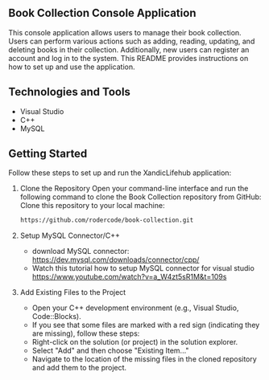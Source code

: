 ## Book Collection Console Application
This console application allows users to manage their book collection. Users can perform various actions such
as adding, reading, updating, and deleting books in their collection. Additionally, new users can register an
account and log in to the system. This README provides instructions on how to set up  and use the application.


## Technologies and Tools
- Visual Studio
- C++
- MySQL

## Getting Started

Follow these steps to set up and run the XandicLifehub application:

1. Clone the Repository
Open your command-line interface and run the following command to clone the Book Collection repository from GitHub:
Clone this repository to your local machine:
   ```bash
   https://github.com/rodercode/book-collection.git

2. Setup MySQL Connector/C++
   - download MySQL connector: https://dev.mysql.com/downloads/connector/cpp/
   - Watch this tutorial how to setup MySQL connector for visual studio
     https://www.youtube.com/watch?v=a_W4zt5sR1M&t=109s
     
3.  Add Existing Files to the Project
    - Open your C++ development environment (e.g., Visual Studio, Code::Blocks).
    - If you see that some files are marked with a red sign (indicating they are missing), follow these steps:
    - Right-click on the solution (or project) in the solution explorer.
    - Select "Add" and then choose "Existing Item..."
    - Navigate to the location of the missing files in the cloned repository and add them to the project.
   
